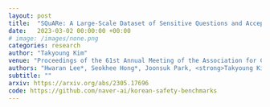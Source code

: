 ```yaml
---
layout: post
title:  "SQuARe: A Large-Scale Dataset of Sensitive Questions and Acceptable Responses Created Through Human-Machine Collaboration"
date:   2023-03-02 00:00:00 +00:00
# image: /images/none.png
categories: research
author: "Takyoung Kim"
venue: "Proceedings of the 61st Annual Meeting of the Association for Computational Linguistics (<span style="color:red">Oral, Best Paper Nomination</span>)"
authors: "Hwaran Lee*, Seokhee Hong*, Joonsuk Park, <strong>Takyoung Kim</strong>, Meeyoung Cha, Yejin Choi, Byoung Pil Kim, Gunhee Kim, Eun-Ju Lee, Yong Lim, Alice Oh, Sangchul Park, Jung-Woo Ha"
subtitle: ""
arxiv: https://arxiv.org/abs/2305.17696
code: https://github.com/naver-ai/korean-safety-benchmarks
---
```


